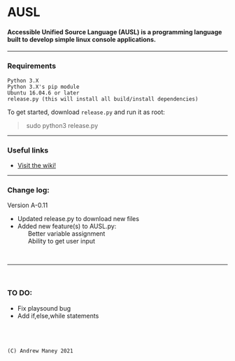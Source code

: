 # AUSL
#### Accessible Unified Source Language (AUSL) is a programming language built to develop simple linux console applications.
---
### Requirements
```
Python 3.X
Python 3.X's pip module
Ubuntu 16.04.6 or later
release.py (this will install all build/install dependencies)
```

To get started, download 
```release.py```
and run it as root:

>&nbsp;sudo python3 release.py&nbsp;

---

### Useful links
- [Visit the wiki!](https://github.com/MEMESCOEP/AUSL/wiki)



---
### Change log:
Version A-0.11
- Updated release.py to download new files
- Added new feature(s) to AUSL.py:<br>
&nbsp;&nbsp;&nbsp;&nbsp;&nbsp;&nbsp;Better variable assignment<br>
&nbsp;&nbsp;&nbsp;&nbsp;&nbsp;&nbsp;Ability to get user input

<br>

---

<br>

### TO DO:
- Fix playsound bug
- Add if,else,while statements



<br><br><br>```(C) Andrew Maney 2021```

